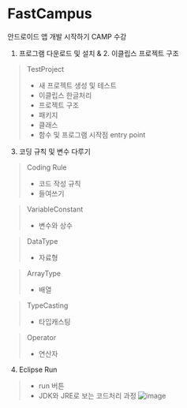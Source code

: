 # FastCampus
안드로이드 앱 개발 시작하기 CAMP 수강

1. 프로그램 다운로드 및 설치 & 2. 이클립스 프로젝트 구조
>TestProject
>- 새 프로젝트 생성 및 테스트
>- 이클립스 한글처리
>- 프로젝트 구조
>- 패키지
>- 클래스
>- 함수 및 프로그램 시작점 entry point

3. 코딩 규칙 및 변수 다루기
>Coding Rule
>- 코드 작성 규칙
>- 들여쓰기

>VariableConstant
>- 변수와 상수

>DataType
>- 자료형

>ArrayType
>- 배열

>TypeCasting
>- 타입캐스팅

>Operator
>- 연산자

4. Eclipse Run
>- run 버튼
>- JDK와 JRE로 보는 코드처리 과정
![image](https://user-images.githubusercontent.com/38368820/42943691-710977a4-8b9e-11e8-821c-e15679b181b0.png)
